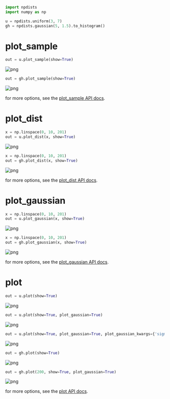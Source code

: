 

```python
import npdists
import numpy as np
```


```python
u = npdists.uniform(3, 7)
gh = npdists.gaussian(5, 1.5).to_histogram()
```

# plot_sample


```python
out = u.plot_sample(show=True)
```


![png](plotting_files/plotting_3_0.png)



```python
out = gh.plot_sample(show=True)
```


![png](plotting_files/plotting_4_0.png)


for more options, see the [plot_sample API docs](../api/BaseDistribution.plot_sample.md).

# plot_dist


```python
x = np.linspace(0, 10, 201)
out = u.plot_dist(x, show=True)
```


![png](plotting_files/plotting_7_0.png)



```python
x = np.linspace(0, 10, 201)
out = gh.plot_dist(x, show=True)
```


![png](plotting_files/plotting_8_0.png)


for more options, see the [plot_dist API docs](../api/BaseDistribution.plot_dist.md).

# plot_gaussian


```python
x = np.linspace(0, 10, 201)
out = u.plot_gaussian(x, show=True)
```


![png](plotting_files/plotting_11_0.png)



```python
x = np.linspace(0, 10, 201)
out = gh.plot_gaussian(x, show=True)
```


![png](plotting_files/plotting_12_0.png)


for more options, see the [plot_gaussian API docs](../api/BaseDistribution.plot_gaussian.md).

# plot


```python
out = u.plot(show=True)
```


![png](plotting_files/plotting_15_0.png)



```python
out = u.plot(show=True, plot_gaussian=True)
```


![png](plotting_files/plotting_16_0.png)



```python
out = u.plot(show=True, plot_gaussian=True, plot_gaussian_kwargs={'sigma': 3})
```


![png](plotting_files/plotting_17_0.png)



```python
out = gh.plot(show=True)
```


![png](plotting_files/plotting_18_0.png)



```python
out = gh.plot(200, show=True, plot_gaussian=True)
```


![png](plotting_files/plotting_19_0.png)


for more options, see the [plot API docs](../api/BaseDistribution.plot.md).
